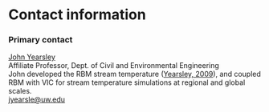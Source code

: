 # Contact information

### Primary contact

[John Yearsley](http://uw-hydro.github.io/current_member/john_yearsley) <br />
Affiliate Professor, Dept. of Civil and Environmental Engineering <br />
John developed the RBM stream temperature ([Yearsley, 2009](Documentation/References.md)), and coupled RBM with VIC for stream temperature simulations at regional and global scales.<br />
<jyearsle@uw.edu>


